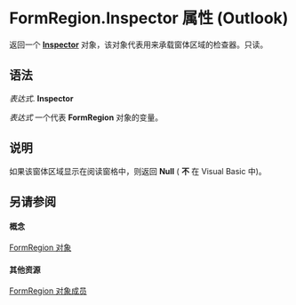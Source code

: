 
# FormRegion.Inspector 属性 (Outlook)

返回一个  **[Inspector](d7384756-669c-0549-1032-c3b864187994.md)** 对象，该对象代表用来承载窗体区域的检查器。只读。


## 语法

 _表达式_. **Inspector**

 _表达式_ 一个代表 **FormRegion** 对象的变量。


## 说明

如果该窗体区域显示在阅读窗格中，则返回 **Null** ( **不** 在 Visual Basic 中)。


## 另请参阅


#### 概念


[FormRegion 对象](3a0b83eb-4076-9cb3-86a9-68f9e44df89f.md)
#### 其他资源


[FormRegion 对象成员](eb4ff750-2911-8f8d-2ef0-c3f5e7adf4e0.md)